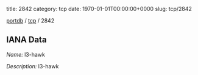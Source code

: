 title: 2842
category: tcp
date: 1970-01-01T00:00:00+0000
slug: tcp/2842

[portdb](/) / [tcp](/category/tcp.html) / 2842


## IANA Data

_Name:_ l3-hawk

_Description:_ l3-hawk

